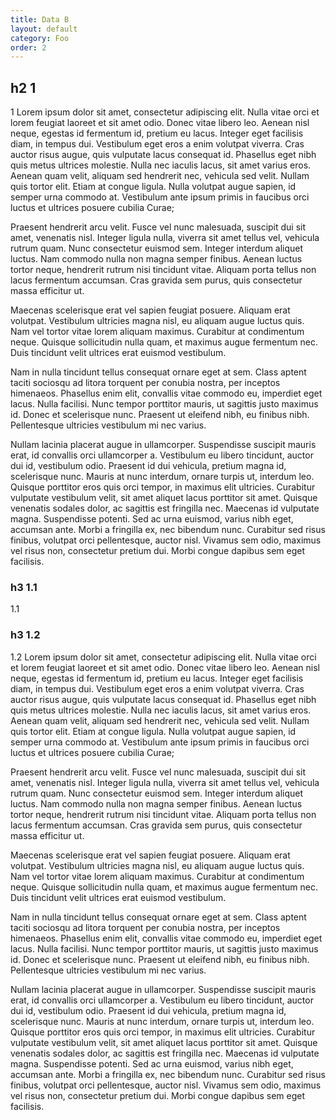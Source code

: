 ```yaml
---
title: Data B
layout: default
category: Foo
order: 2
---
```


## h2 1
1
Lorem ipsum dolor sit amet, consectetur adipiscing elit. Nulla vitae orci et lorem feugiat laoreet et sit amet odio. Donec vitae libero leo. Aenean nisl neque, egestas id fermentum id, pretium eu lacus. Integer eget facilisis diam, in tempus dui. Vestibulum eget eros a enim volutpat viverra. Cras auctor risus augue, quis vulputate lacus consequat id. Phasellus eget nibh quis metus ultrices molestie. Nulla nec iaculis lacus, sit amet varius eros. Aenean quam velit, aliquam sed hendrerit nec, vehicula sed velit. Nullam quis tortor elit. Etiam at congue ligula. Nulla volutpat augue sapien, id semper urna commodo at. Vestibulum ante ipsum primis in faucibus orci luctus et ultrices posuere cubilia Curae;

Praesent hendrerit arcu velit. Fusce vel nunc malesuada, suscipit dui sit amet, venenatis nisl. Integer ligula nulla, viverra sit amet tellus vel, vehicula rutrum quam. Nunc consectetur euismod sem. Integer interdum aliquet luctus. Nam commodo nulla non magna semper finibus. Aenean luctus tortor neque, hendrerit rutrum nisi tincidunt vitae. Aliquam porta tellus non lacus fermentum accumsan. Cras gravida sem purus, quis consectetur massa efficitur ut.

Maecenas scelerisque erat vel sapien feugiat posuere. Aliquam erat volutpat. Vestibulum ultricies magna nisl, eu aliquam augue luctus quis. Nam vel tortor vitae lorem aliquam maximus. Curabitur at condimentum neque. Quisque sollicitudin nulla quam, et maximus augue fermentum nec. Duis tincidunt velit ultrices erat euismod vestibulum.

Nam in nulla tincidunt tellus consequat ornare eget at sem. Class aptent taciti sociosqu ad litora torquent per conubia nostra, per inceptos himenaeos. Phasellus enim elit, convallis vitae commodo eu, imperdiet eget lacus. Nulla facilisi. Nunc tempor porttitor mauris, ut sagittis justo maximus id. Donec et scelerisque nunc. Praesent ut eleifend nibh, eu finibus nibh. Pellentesque ultricies vestibulum mi nec varius.

Nullam lacinia placerat augue in ullamcorper. Suspendisse suscipit mauris erat, id convallis orci ullamcorper a. Vestibulum eu libero tincidunt, auctor dui id, vestibulum odio. Praesent id dui vehicula, pretium magna id, scelerisque nunc. Mauris at nunc interdum, ornare turpis ut, interdum leo. Quisque porttitor eros quis orci tempor, in maximus elit ultricies. Curabitur vulputate vestibulum velit, sit amet aliquet lacus porttitor sit amet. Quisque venenatis sodales dolor, ac sagittis est fringilla nec. Maecenas id vulputate magna. Suspendisse potenti. Sed ac urna euismod, varius nibh eget, accumsan ante. Morbi a fringilla ex, nec bibendum nunc. Curabitur sed risus finibus, volutpat orci pellentesque, auctor nisl. Vivamus sem odio, maximus vel risus non, consectetur pretium dui. Morbi congue dapibus sem eget facilisis.
### h3 1.1
1.1

### h3 1.2
1.2
Lorem ipsum dolor sit amet, consectetur adipiscing elit. Nulla vitae orci et lorem feugiat laoreet et sit amet odio. Donec vitae libero leo. Aenean nisl neque, egestas id fermentum id, pretium eu lacus. Integer eget facilisis diam, in tempus dui. Vestibulum eget eros a enim volutpat viverra. Cras auctor risus augue, quis vulputate lacus consequat id. Phasellus eget nibh quis metus ultrices molestie. Nulla nec iaculis lacus, sit amet varius eros. Aenean quam velit, aliquam sed hendrerit nec, vehicula sed velit. Nullam quis tortor elit. Etiam at congue ligula. Nulla volutpat augue sapien, id semper urna commodo at. Vestibulum ante ipsum primis in faucibus orci luctus et ultrices posuere cubilia Curae;

Praesent hendrerit arcu velit. Fusce vel nunc malesuada, suscipit dui sit amet, venenatis nisl. Integer ligula nulla, viverra sit amet tellus vel, vehicula rutrum quam. Nunc consectetur euismod sem. Integer interdum aliquet luctus. Nam commodo nulla non magna semper finibus. Aenean luctus tortor neque, hendrerit rutrum nisi tincidunt vitae. Aliquam porta tellus non lacus fermentum accumsan. Cras gravida sem purus, quis consectetur massa efficitur ut.

Maecenas scelerisque erat vel sapien feugiat posuere. Aliquam erat volutpat. Vestibulum ultricies magna nisl, eu aliquam augue luctus quis. Nam vel tortor vitae lorem aliquam maximus. Curabitur at condimentum neque. Quisque sollicitudin nulla quam, et maximus augue fermentum nec. Duis tincidunt velit ultrices erat euismod vestibulum.

Nam in nulla tincidunt tellus consequat ornare eget at sem. Class aptent taciti sociosqu ad litora torquent per conubia nostra, per inceptos himenaeos. Phasellus enim elit, convallis vitae commodo eu, imperdiet eget lacus. Nulla facilisi. Nunc tempor porttitor mauris, ut sagittis justo maximus id. Donec et scelerisque nunc. Praesent ut eleifend nibh, eu finibus nibh. Pellentesque ultricies vestibulum mi nec varius.

Nullam lacinia placerat augue in ullamcorper. Suspendisse suscipit mauris erat, id convallis orci ullamcorper a. Vestibulum eu libero tincidunt, auctor dui id, vestibulum odio. Praesent id dui vehicula, pretium magna id, scelerisque nunc. Mauris at nunc interdum, ornare turpis ut, interdum leo. Quisque porttitor eros quis orci tempor, in maximus elit ultricies. Curabitur vulputate vestibulum velit, sit amet aliquet lacus porttitor sit amet. Quisque venenatis sodales dolor, ac sagittis est fringilla nec. Maecenas id vulputate magna. Suspendisse potenti. Sed ac urna euismod, varius nibh eget, accumsan ante. Morbi a fringilla ex, nec bibendum nunc. Curabitur sed risus finibus, volutpat orci pellentesque, auctor nisl. Vivamus sem odio, maximus vel risus non, consectetur pretium dui. Morbi congue dapibus sem eget facilisis.
